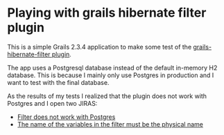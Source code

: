 # Playing with grails hibernate filter plugin

This is a simple Grails 2.3.4 application to make some test of the [grails-hibernate-filter plugin](http://grails.org/plugin/hibernate-filter).

The app uses a Postgresql database instead of the default in-memory H2 database. This is because I mainly only use Postgres in production and I want to test with the final database.

As the results of my tests I realized that the plugin does not work with Postgres and I open two JIRAS:

 * [Filter does not work with Postgres](http://jira.grails.org/browse/GPHIBERNATEFILTER-13)
 * [The name of the variables in the filter must be the physical name](http://jira.grails.org/browse/GPHIBERNATEFILTER-14)